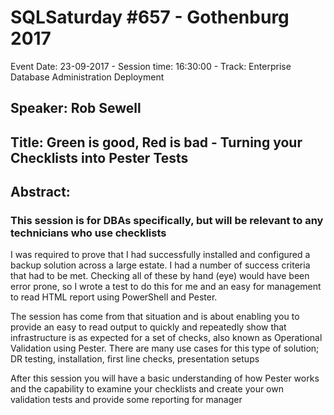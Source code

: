 # SQLSaturday #657 - Gothenburg 2017
Event Date: 23-09-2017 - Session time: 16:30:00 - Track: Enterprise Database Administration  Deployment
## Speaker: Rob Sewell
## Title: Green is good, Red is bad - Turning your Checklists into Pester Tests
## Abstract:
### This session is for DBAs specifically, but will be relevant to any technicians who use checklists

I was required to prove that I had successfully installed and configured a backup solution across a large estate. I had a number of success criteria that had to be met. Checking all of these by hand (eye) would have been error prone, so I wrote a test to do this for me and an easy for management to read HTML report using PowerShell and Pester.

The session has come from that situation and is about enabling you to provide an easy to read output to quickly and repeatedly show that infrastructure is as expected for a set of checks, also known as  Operational Validation using Pester. There are many use cases for this type of solution; DR testing, installation, first line checks, presentation setups

After this session you will have a basic understanding of how Pester works and the capability to examine your checklists and create your own validation tests and provide some reporting for manager

